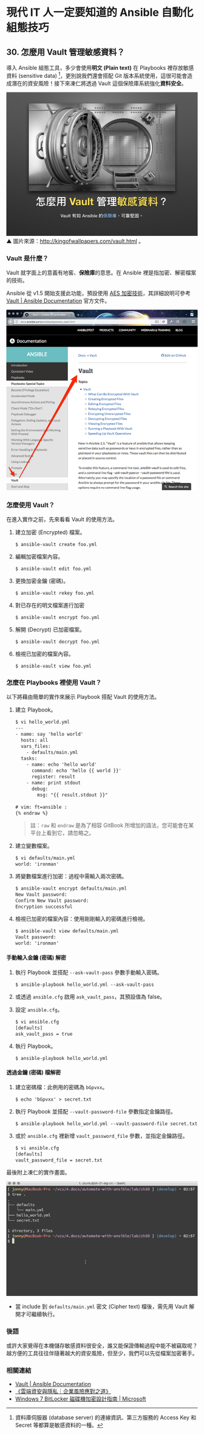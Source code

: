 # 現代 IT 人一定要知道的 Ansible 自動化組態技巧

## 30. 怎麼用 Vault 管理敏感資料？

導入 Ansible 組態工具，多少會使用**明文 (Plain text)** 在 Playbooks 裡存放敏感資料 (sensitive data) [^1]，更別說我們還會搭配 Git 版本系統使用，這很可能會造成潛在的資安風險！接下來凍仁將透過 Vault 這個保險庫系統強化**資料安全**。

![automate_with_ansible_practice-33.jpg](imgs/automate_with_ansible_practice-33.jpg)
▲ 圖片來源：http://kingofwallpapers.com/vault.html 。


### Vault 是什麼？

Vault 就字面上的意義有地窖、**保險庫**的意思。在 Ansible 裡是指加密、解密檔案的技術。

Ansible 從 v1.5 開始支援此功能，預設使用 [AES 加密技術][wikipedia_aes]，其詳細說明可參考 [Vault | Ansible Documentation][ansible_docs_vault] 官方文件。

![2016-12-30-ansible-vault-1.png](imgs/2016-12-30-ansible-vault-1.png)

[wikipedia_aes]: https://zh.wikipedia.org/zh-tw/高级加密标准
[ansible_docs_vault]: http://docs.ansible.com/ansible/playbooks_vault.html

### 怎麼使用 Vault？

在進入實作之前，先來看看 Vault 的使用方法。

1. 建立加密 (Encrypted) 檔案。

   ```
   $ ansible-vault create foo.yml
   ```

1. 編輯加密檔案內容。

   ```
   $ ansible-vault edit foo.yml
   ```

1. 更換加密金鑰 (密碼)。

   ```
   $ ansible-vault rekey foo.yml
   ```

1. 對已存在的明文檔案進行加密

   ```
   $ ansible-vault encrypt foo.yml
   ```

1. 解開 (Decrypt) 已加密檔案。

   ```
   $ ansible-vault decrypt foo.yml
   ```

1. 檢視已加密的檔案內容。

   ```
   $ ansible-vault view foo.yml
   ```

### 怎麼在 Playbooks 裡使用 Vault？

以下將藉由簡單的實作來展示 Playbook 搭配 Vault 的使用方法。

1. 建立 Playbook。

   ``` {% raw %}
   $ vi hello_world.yml
   ---
   - name: say 'hello world'
     hosts: all
     vars_files:
       - defaults/main.yml
     tasks:
       - name: echo 'hello world'
         command: echo 'hello {{ world }}'
         register: result
       - name: print stdout
         debug:
           msg: "{{ result.stdout }}"

   # vim: ft=ansible :
   {% endraw %}
   ```

   > 註：`raw` 和 `endraw` 是為了相容 GitBook 所增加的語法，您可能會在某平台上看到它，請忽略之。

1. 建立變數檔案。

   ```
   $ vi defaults/main.yml
   world: 'ironman'
   ```

1. 將變數檔案進行加密：過程中需輸入兩次密碼。

   ```
   $ ansible-vault encrypt defaults/main.yml
   New Vault password:
   Confirm New Vault password:
   Encryption successful
   ```

1. 檢視已加密的檔案內容：使用剛剛輸入的密碼進行檢視。

   ```
   $ ansible-vault view defaults/main.yml
   Vault password:
   world: 'ironman'
   ```

#### 手動輸入金鑰 (密碼) 解密

1. 執行 Playbook 並搭配 `--ask-vault-pass` 參數手動輸入密碼。

   ```
   $ ansible-playbook hello_world.yml --ask-vault-pass
   ```

1. 或透過 `ansible.cfg` 啟用 `ask_vault_pass`，其預設值為 false。

  1. 設定 `ansible.cfg`。

     ```
     $ vi ansible.cfg
     [defaults]
     ask_vault_pass = true
     ```

  1. 執行 Playbook。

     ```
     $ ansible-playbook hello_world.yml
     ```

#### 透過金鑰 (密碼) 檔解密

1. 建立密碼檔：此例用的密碼為 `bGpvxx`。

   ```
   $ echo 'bGpvxx' > secret.txt
   ```

1. 執行 Playbook 並搭配 `--vault-password-file` 參數指定金鑰路徑。

   ```
   $ ansible-playbook hello_world.yml --vault-password-file secret.txt
   ```

1. 或於 `ansible.cfg` 裡新增 `vault_password_file` 參數，並指定金鑰路徑。

   ```
   $ vi ansible.cfg
   [defaults]
   vault_password_file = secret.txt
   ```

最後附上凍仁的實作畫面。

![2016-12-30-ansible-vault-2.gif](imgs/2016-12-30-ansible-vault-2.gif)

- 當 include 到 `defaults/main.yml` 密文 (Cipher text) 檔後，需先用 Vault 解開才可繼續執行。


### 後語

或許大家覺得在本機儲存敏感資料很安全，誰又能保證傳輸過程中能不被竊取呢？越方便的工具往往伴隨著越大的資安風險，但至少，我們可以先從檔案加密著手。


### 相關連結

- [Vault | Ansible Documentation][ansible_docs_vault]
- [《雲端資安與隱私｜企業風險應對之道》][cloud_security_and_privacy]
- [Windows 7 BitLocker 磁碟機加密設計指南 | Microsoft][win7_bitlocker]

[ansible_docs_vault]: http://docs.ansible.com/ansible/playbooks_vault.html
[cloud_security_and_privacy]: http://books.gotop.com.tw/o_A270
[win7_bitlocker]: https://technet.microsoft.com/zh-tw/library/ee706536(v=ws.10).aspx


[^1]: 資料庫伺服器 (database server) 的連線資訊、第三方服務的 Access Key 和 Secret 等都算是敏感資料的一種。

